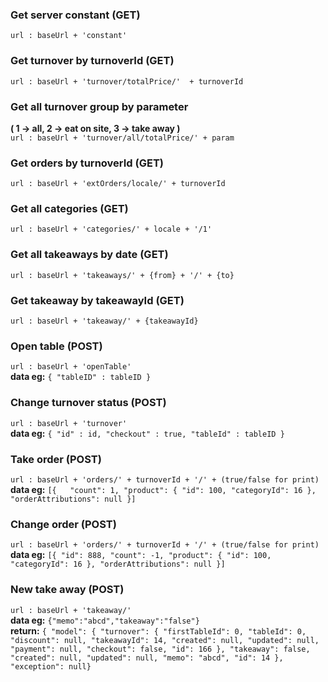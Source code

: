 ### Get server constant (GET)
`url : baseUrl + 'constant'`

### Get turnover by turnoverId (GET)
`url : baseUrl + 'turnover/totalPrice/'  + turnoverId`

### Get all turnover group by parameter
**( 1 -> all, 2 -> eat on site, 3 -> take away )**  
`url : baseUrl + 'turnover/all/totalPrice/' + param`

### Get orders by turnoverId (GET)
`url : baseUrl + 'extOrders/locale/' + turnoverId`

### Get all categories (GET)
`url : baseUrl + 'categories/' + locale + '/1'`

### Get all takeaways by date (GET)
`url : baseUrl + 'takeaways/' + {from} + '/' + {to}`

### Get takeaway by takeawayId (GET)
`url : baseUrl + 'takeaway/' + {takeawayId}`


### Open table (POST)
`url : baseUrl + 'openTable'`  
**data eg:** `{ "tableID" : tableID }`

### Change turnover status (POST)
`url : baseUrl + 'turnover'`  
**data eg:** `{ "id" : id, "checkout" : true, "tableId" : tableID }`


### Take order (POST)
`url : baseUrl + 'orders/' + turnoverId + '/' + (true/false for print)`  
**data eg:**
`[{  
	"count": 1,
	"product": {
		"id": 100,
		"categoryId": 16
	},
	"orderAttributions": null
}]`

### Change order (POST)
`url : baseUrl + 'orders/' + turnoverId + '/' + (true/false for print)`
**data eg:**
`[{
    "id": 888,
	"count": -1,
	"product": {
		"id": 100,
		"categoryId": 16
	},
	"orderAttributions": null
}]`

### New take away (POST)
`url : baseUrl + 'takeaway/'`  
**data eg:** `{"memo":"abcd","takeaway":"false"}`  
**return:** `{ "model": {
        "turnover": {
            "firstTableId": 0,
            "tableId": 0,
            "discount": null,
            "takeawayId": 14,
            "created": null,
            "updated": null,
            "payment": null,
            "checkout": false,
            "id": 166
        },
        "takeaway": false,
        "created": null,
        "updated": null,
        "memo": "abcd",
        "id": 14
    },
    "exception": null}`
